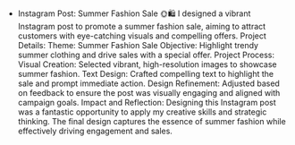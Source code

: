 - Instagram Post: Summer Fashion Sale 🌞🛍️
I designed a vibrant Instagram post to promote a summer fashion sale, aiming to attract customers with eye-catching visuals and compelling offers.
Project Details:
Theme: Summer Fashion Sale
Objective: Highlight trendy summer clothing and drive sales with a special offer.
Project Process:
Visual Creation: Selected vibrant, high-resolution images to showcase summer fashion.
Text Design: Crafted compelling text to highlight the sale and prompt immediate action.
Design Refinement: Adjusted based on feedback to ensure the post was visually engaging and aligned with campaign goals.
Impact and Reflection: Designing this Instagram post was a fantastic opportunity to apply my creative skills and strategic thinking. The final design captures the essence of summer fashion while effectively driving engagement and sales.
